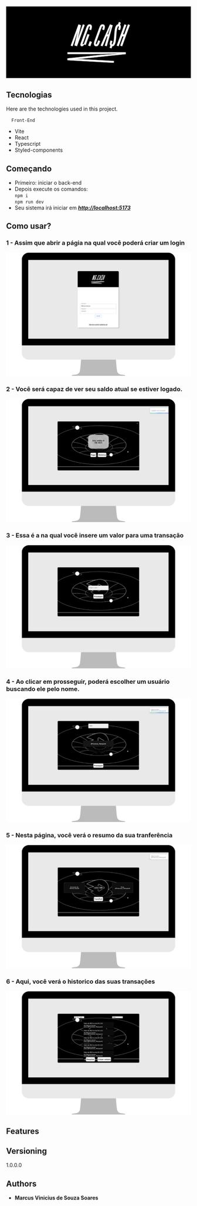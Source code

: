 
![Logo of the project](readme/logo.png)


## Tecnologias 

Here are the technologies used in this project.
```
  Front-End
```
* Vite
* React
* Typescript
* Styled-components

## Começando
* Primeiro: iniciar o back-end
* Depois execute os comandos:  
<code>npm i</code><br>
<code>npm run dev</code>
* Seu sistema irá iniciar em <a href="http://localhost:5173 ">***http://localhost:5173*** </a>

## Como usar?
### 1 - Assim que abrir a págia na qual você poderá criar um login

![Login](readme/1.png)

### 2 - Você será capaz de ver seu saldo atual se estiver logado.

![Home](readme/2.png)

### 3 - Essa é a na qual você insere um valor para uma transação

![ValuePage](readme/3.png)

### 4 - Ao clicar em prosseguir, poderá escolher um usuário buscando ele pelo nome.

![AccountPage](readme/4.png)


### 5 - Nesta página, você verá o resumo da sua tranferência


![AccountPage](readme/6.png)

### 6 - Aqui, você verá o historico das suas transações

![HistoryPage](readme/7.png)


## Features

  ## Versioning

  1.0.0.0


  ## Authors

  * **Marcus Vinicius de Souza Soares** 


